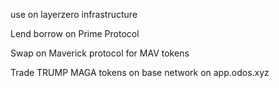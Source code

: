 use on layerzero infrastructure

Lend borrow on Prime Protocol

Swap on Maverick protocol for MAV tokens

Trade TRUMP MAGA tokens on base network on app.odos.xyz

